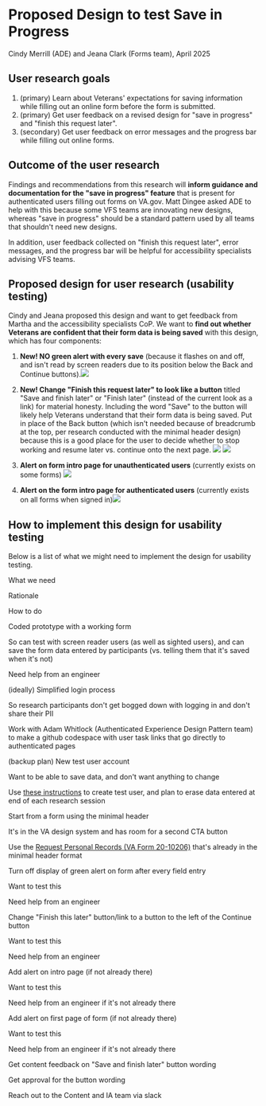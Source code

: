 # Proposed Design to test Save in Progress

Cindy Merrill (ADE) and Jeana Clark (Forms team), April 2025

## User research goals

1. (primary) Learn about Veterans' expectations for saving information while filling out an online form before the form is submitted.
2. (primary) Get user feedback on a revised design for "save in progress" and "finish this request later".
3. (secondary) Get user feedback on error messages and the progress bar while filling out online forms.

## Outcome of the user research

Findings and recommendations from this research will **inform guidance and documentation for the "save in progress" feature** that is present for authenticated users filling out forms on VA.gov. Matt Dingee asked ADE to help with this because some VFS teams are innovating new designs, whereas "save in progress" should be a standard pattern used by all teams that shouldn't need new designs. 

In addition, user feedback collected on "finish this request later", error messages, and the progress bar will be helpful for accessibility specialists advising VFS teams.

## Proposed design for user research (usability testing)

Cindy and Jeana proposed this design and want to get feedback from Martha and the accessibility specialists CoP. We want to **find out whether Veterans are confident that their form data is being saved** with this design, which has four components:  

1. **New! NO green alert with every save** (because it flashes on and off, and isn't read by screen readers due to its position below the Back and Continue buttons).![](https://lh7-rt.googleusercontent.com/docsz/AD_4nXcJpmWCXYkGCFLpM6XuS70jIUYlaOZoAdprQSDJnq5xAWw43LNCjYx0I8ejlsnjvyh_npfsUnnyvDPfFVN7ZMCHd1F58nTp6B5UrN5V8eg76TRJvWGDCrI8Z0TWCuwbn1lgsL3aZgEOTu65TvhCgt0?key=pxC-salXAlhTwoo8rKC9-5jc)  

1. **New! Change "Finish this request later" to look like a button** titled "Save and finish later" or "Finish later" (instead of the current look as a link) for material honesty. Including the word "Save" to the button will likely help Veterans understand that their form data is being saved. Put in place of the Back button (which isn't needed because of breadcrumb at the top, per research conducted with the minimal header design) because this is a good place for the user to decide whether to stop working and resume later vs. continue onto the next page. 
![](https://lh7-rt.googleusercontent.com/docsz/AD_4nXdJS3A_7gQ2VL3VLSU8ccc0Qrltgb7IAyPEPr3kWg4O7corQd8Ys7tv1p5RmWLQwbxAweJ7r3tz6Zi3HCLqhqOBZ2fNmtv2gC1wyfcFqtYhlW1PGNwG4mXpToIiGP5LHMpsY-_e351GCwTrZgh17uk?key=pxC-salXAlhTwoo8rKC9-5jc)
![](https://lh7-rt.googleusercontent.com/docsz/AD_4nXeiGetfUlVyZ48_llUMNw6HvMaLSvmX3eKDVhMAG2OZ_vtRNosiwuJfNC5Fb3KXBgu16XEcM3Ch_X0iZkfa66IKldcnADOtuhyI9Bpwz8boztDGWE09uR6ToFVE7C0NCMuzHr4LSQlBWhvHzRxw3Lw?key=pxC-salXAlhTwoo8rKC9-5jc)

2. **Alert on form intro page for unauthenticated users** (currently exists on some forms) ![](https://lh7-rt.googleusercontent.com/docsz/AD_4nXcpjhfyOaKmCctLp1g5B44WNj3T_18Q6jayaKoWbNhV9-DxUJGt63gfVuWBB66pFeXynNeNheF7bsK9nK4tCbqaXTtbD0eZCDMyf8HtBgyttzjD6DhT_RJsAXQO8IHCecfDsrdK0s9jv6BIOSWBHLM?key=pxC-salXAlhTwoo8rKC9-5jc)

3. **Alert on the form intro page for authenticated users** (currently exists on all forms when signed in)![](https://lh7-rt.googleusercontent.com/docsz/AD_4nXfITKGyybhNFcqWVX33Bsmwppm-JNUwOfiIy5BE3M0o40FgmFTlUnPBR4DcB16ETZBemmWTxbVYAgIoHAnQnTn9zZMt8yxbKkaX6IQ9lJQlv2RS3RyAyXGXXdm3ojylgnXPTWAkKStc2U7TaheQMvY?key=pxC-salXAlhTwoo8rKC9-5jc)

## How to implement this design for usability testing

Below is a list of what we might need to implement the design for usability testing.

What we need

Rationale

How to do 

Coded prototype with a working form

So can test with screen reader users (as well as sighted users), and can save the form data entered by participants (vs. telling them that it's saved when it's not)

Need help from an engineer

(ideally) Simplified login process

So research participants don't get bogged down with logging in and don't share their PII

Work with Adam Whitlock (Authenticated Experience Design Pattern team) to make a github codespace with user task links that go directly to authenticated pages

(backup plan) New test user account

Want to be able to save data, and don't want anything to change 

Use [these instructions](https://dsva.slack.com/archives/C05M78LBUQM/p1740515066036939) to create test user, and plan to erase data entered at end of each research session

Start from a form using the minimal header 

It's in the VA design system and has room for a second CTA button

Use the [Request Personal Records (VA Form 20-10206)](https://staging.va.gov/records/request-personal-records-form-20-10206/introduction) that's already in the minimal header format

Turn off display of green alert on form after every field entry

Want to test this

Need help from an engineer

Change "Finish this later" button/link to a button to the left of the Continue button

Want to test this

Need help from an engineer

Add alert on intro page (if not already there)

Want to test this

Need help from an engineer if it's not already there

Add alert on first page of form (if not already there)

Want to test this

Need help from an engineer if it's not already there

Get content feedback on "Save and finish later" button wording

Get approval for the button wording

Reach out to the Content and IA team via slack
